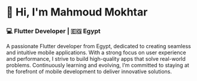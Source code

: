 # 👋 Hi, I'm **Mahmoud Mokhtar**

### 💻 Flutter Developer | 🇪🇬 Egypt

A passionate Flutter developer from Egypt, dedicated to creating seamless and intuitive mobile applications. With a strong focus on user experience and performance, I strive to build high-quality apps that solve real-world problems. Continuously learning and evolving, I’m committed to staying at the forefront of mobile development to deliver innovative solutions.


<!---
Eng-Mahmoud-Mokhtar/Eng-Mahmoud-Mokhtar is a ✨ special ✨ repository because its `README.md` (this file) appears on your GitHub profile.
You can click the Preview link to take a look at your changes.
--->

